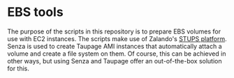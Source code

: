 # EBS tools

The purpose of the scripts in this repository is to prepare EBS volumes for use with EC2 instances.
The scripts make use of Zalando's [STUPS platform](https://stups.io/). Senza is used to create 
Taupage AMI instances that automatically attach a volume and create a file system on them. Of course,
this can be achieved in other ways, but using Senza and Taupage offer an out-of-the-box solution for this.

